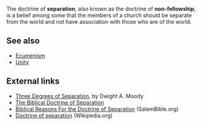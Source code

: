 The doctrine of **separation**, also known as the doctrine of
**non-fellowship**, is a belief among some that the members of a
church should be separate from the world and not have association
with those who are of the world.


## See also

-   [Ecumenism](Ecumenism "Ecumenism")
-   [Unity](Unity "Unity")

## External links

-   [Three Degrees of Separation](http://www.christianethicstoday.com/Issue/051/Three%20Degrees%20of%20Separation%20By%20Dwight%20A.%20Moody_051_17_.htm),
    by Dwight A. Moody
-   [The Biblical Doctrine of Separation](http://www.middletownbiblechurch.org/separate/bibdocse.htm)
-   [Biblical Reasons For the Doctrine of Separation](http://www.salembible.org/biblestudies/separation.htm)
    (SalemBible.org)
-   [Doctrine of separation](http://en.wikipedia.org/wiki/Doctrine_of_separation)
    (Wikipedia.org)



